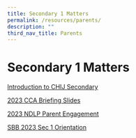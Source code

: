 ```yaml
---
title: Secondary 1 Matters
permalink: /resources/parents/
description: ""
third_nav_title: Parents
---
```

# **Secondary 1 Matters**

 [Introduction to CHIJ Secondary](/files/Parents/Introduction%20to%20CHIJ%20Secondary.pdf)
 
[2023 CCA Briefing Slides](/files/Parents/2023%20CCA%20Briefing%20Slides.pdf)

[2023 NDLP Parent Engagement](/files/Parents/2023%20NDLP%20Parent%20Engagement.pdf)

[SBB 2023 Sec 1 Orientation](/files/Parents/SBB%202023%20Sec%201%20Orientation.pdf)

